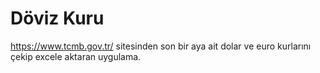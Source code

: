 
# Döviz Kuru


https://www.tcmb.gov.tr/ sitesinden son bir aya ait dolar ve euro kurlarını çekip excele aktaran uygulama.
